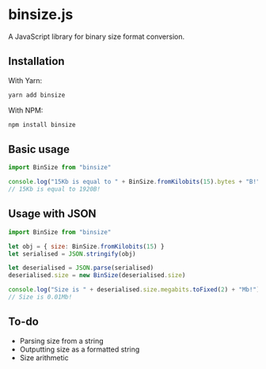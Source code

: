 # binsize.js

A JavaScript library for binary size format conversion.

## Installation

With Yarn:

```bash
yarn add binsize
```

With NPM:

```bash
npm install binsize
```

## Basic usage

```javascript
import BinSize from "binsize"

console.log("15Kb is equal to " + BinSize.fromKilobits(15).bytes + "B!")
// 15Kb is equal to 1920B!
```

## Usage with JSON

```javascript
import BinSize from "binsize"

let obj = { size: BinSize.fromKilobits(15) }
let serialised = JSON.stringify(obj)

let deserialised = JSON.parse(serialised)
deserialised.size = new BinSize(deserialised.size)

console.log("Size is " + deserialised.size.megabits.toFixed(2) + "Mb!")
// Size is 0.01Mb!
```

## To-do

-   Parsing size from a string
-   Outputting size as a formatted string
-   Size arithmetic
